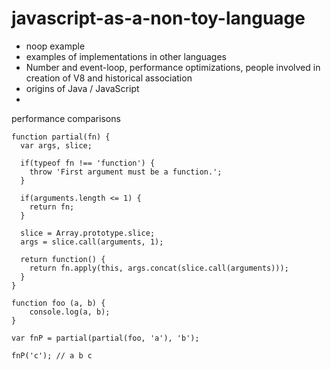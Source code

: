 # javascript-as-a-non-toy-language

 - noop example
 - examples of implementations in other languages
 - Number and event-loop, performance optimizations, people involved in creation of V8 and historical association
 - origins of Java / JavaScript
 - 
 
performance comparisons
		
	function partial(fn) {
	  var args, slice;
	
	  if(typeof fn !== 'function') {
	    throw 'First argument must be a function.';
	  }
	
	  if(arguments.length <= 1) {
	  	return fn;
	  }
	
	  slice = Array.prototype.slice;
	  args = slice.call(arguments, 1);
	
	  return function() {    
	    return fn.apply(this, args.concat(slice.call(arguments)));
	  }
	}
	
	function foo (a, b) {
		console.log(a, b);
	}
	
	var fnP = partial(partial(foo, 'a'), 'b');

	fnP('c'); // a b c
